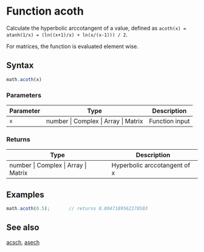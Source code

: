 # Function acoth

Calculate the hyperbolic arccotangent of a value,
defined as `acoth(x) = atanh(1/x) = (ln((x+1)/x) + ln(x/(x-1))) / 2`.

For matrices, the function is evaluated element wise.


## Syntax

```js
math.acoth(x)
```

### Parameters

Parameter | Type | Description
--------- | ---- | -----------
`x` | number &#124; Complex &#124; Array &#124; Matrix | Function input

### Returns

Type | Description
---- | -----------
number &#124; Complex &#124; Array &#124; Matrix | Hyperbolic arccotangent of x


## Examples

```js
math.acoth(0.5);       // returns 0.8047189562170503
```


## See also

[acsch](acsch.md),
[asech](asech.md)


<!-- Note: This file is automatically generated from source code comments. Changes made in this file will be overridden. -->
